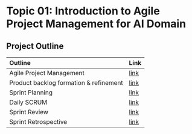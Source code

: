 
# Topic 01: Introduction to Agile Project Management for AI Domain

## Project Outline
| Outline | Link |
|:--- | :--- |
| Agile Project Management | [link]() |
| Product backlog formation & refinement | [link]() |
| Sprint Planning | [link]() |
| Daily SCRUM | [link]() |
| Sprint Review | [link]() |
|Sprint Retrospective | [link]() |